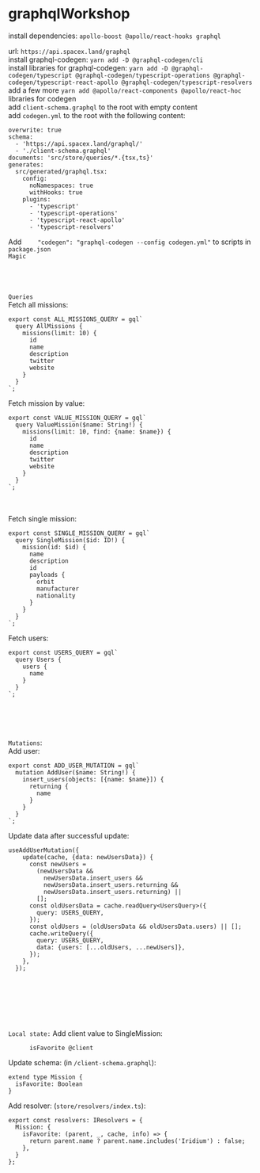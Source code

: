 # graphqlWorkshop
install dependencies: ```apollo-boost @apollo/react-hooks graphql```

url: ```https://api.spacex.land/graphql```<br />
install graphql-codegen: ```yarn add -D @graphql-codegen/cli```<br />
install libraries for graphql-codegen: ```yarn add -D @graphql-codegen/typescript @graphql-codegen/typescript-operations @graphql-codegen/typescript-react-apollo @graphql-codegen/typescript-resolvers```<br />
add a few more ```yarn add @apollo/react-components @apollo/react-hoc``` libraries for codegen<br />
add ```client-schema.graphql``` to the root with empty content<br/>
add ```codegen.yml``` to the root with the following content:
```
overwrite: true
schema:
  - 'https://api.spacex.land/graphql/'
  - './client-schema.graphql'
documents: 'src/store/queries/*.{tsx,ts}'
generates:
  src/generated/graphql.tsx:
    config:
      noNamespaces: true
      withHooks: true
    plugins:
      - 'typescript'
      - 'typescript-operations'
      - 'typescript-react-apollo'
      - 'typescript-resolvers'
```

Add ```    "codegen": "graphql-codegen --config codegen.yml"``` to scripts in ```package.json```<br />
```Magic```
<br/><br/><br/><br/><br/>
```Queries```<br/>
Fetch all missions:
```
export const ALL_MISSIONS_QUERY = gql`
  query AllMissions {
    missions(limit: 10) {
      id
      name
      description
      twitter
      website
    }
  }
`;
```
Fetch mission by value:
```
export const VALUE_MISSION_QUERY = gql`
  query ValueMission($name: String!) {
    missions(limit: 10, find: {name: $name}) {
      id
      name
      description
      twitter
      website
    }
  }
`;
```
<br /><br />
Fetch single mission:
```
export const SINGLE_MISSION_QUERY = gql`
  query SingleMission($id: ID!) {
    mission(id: $id) {
      name
      description
      id
      payloads {
        orbit
        manufacturer
        nationality
      }
    }
  }
`;
```
Fetch users:
```
export const USERS_QUERY = gql`
  query Users {
    users {
      name
    }
  }
`;
```
<br /><br /><br /><br />
```Mutations```:<br/>
Add user:
```
export const ADD_USER_MUTATION = gql`
  mutation AddUser($name: String!) {
    insert_users(objects: [{name: $name}]) {
      returning {
        name
      }
    }
  }
`;
```
Update data after successful update:
```
useAddUserMutation({
    update(cache, {data: newUsersData}) {
      const newUsers =
        (newUsersData &&
          newUsersData.insert_users &&
          newUsersData.insert_users.returning &&
          newUsersData.insert_users.returning) ||
        [];
      const oldUsersData = cache.readQuery<UsersQuery>({
        query: USERS_QUERY,
      });
      const oldUsers = (oldUsersData && oldUsersData.users) || [];
      cache.writeQuery({
        query: USERS_QUERY,
        data: {users: [...oldUsers, ...newUsers]},
      });
    },
  });
```
<br /><br /><br /><br /><br /><br />
```Local state:```
Add client value to SingleMission:
```
      isFavorite @client
```
Update schema: (in ```/client-schema.graphql```):
```
extend type Mission {
  isFavorite: Boolean
}
```
Add resolver: (```store/resolvers/index.ts```):
```
export const resolvers: IResolvers = {
  Mission: {
    isFavorite: (parent, _, cache, info) => {
      return parent.name ? parent.name.includes('Iridium') : false;
    },
  }
};

```

